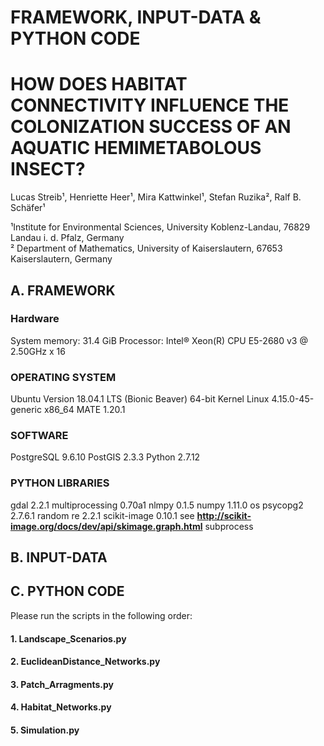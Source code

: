 
# FRAMEWORK, INPUT-DATA & PYTHON CODE 

# HOW DOES HABITAT CONNECTIVITY INFLUENCE THE COLONIZATION SUCCESS OF AN AQUATIC HEMIMETABOLOUS INSECT?

Lucas Streib¹, Henriette Heer¹, Mira Kattwinkel¹, Stefan Ruzika², Ralf B. Schäfer¹

¹Institute for Environmental Sciences, University Koblenz-Landau, 76829 Landau i. d. Pfalz, Germany\
² Department of Mathematics, University of Kaiserslautern, 67653 Kaiserslautern, Germany

## A. FRAMEWORK

### Hardware

System memory: 31.4 GiB
Processor: Intel® Xeon(R) CPU E5-2680 v3 @ 2.50GHz x 16

### OPERATING SYSTEM

Ubuntu Version 18.04.1 LTS (Bionic Beaver) 64-bit
Kernel Linux 4.15.0-45-generic x86_64
MATE 1.20.1

### SOFTWARE

PostgreSQL 9.6.10
PostGIS 2.3.3
Python 2.7.12

### PYTHON LIBRARIES

gdal 2.2.1
multiprocessing 0.70a1
nlmpy 0.1.5
numpy 1.11.0
os
psycopg2 2.7.6.1
random
re 2.2.1
scikit-image 0.10.1 see **http://scikit-image.org/docs/dev/api/skimage.graph.html**
subprocess

## B. INPUT-DATA

## C. PYTHON CODE

Please run the scripts in the following order:

#### 1. Landscape_Scenarios.py


#### 2. EuclideanDistance_Networks.py


#### 3. Patch_Arragments.py


#### 4. Habitat_Networks.py


#### 5. Simulation.py



